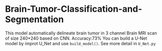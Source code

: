 # Brain-Tumor-Classification-and-Segmentation
This model automatically delineate brain tumor in 3 channel Brain MRI scan of size 240*240 based on CNN.
Accuracy:73%
You can build a U-Net model by improt U_Net and use `build_model()`. See more detail in `U_Net.py`
